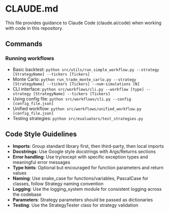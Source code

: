 # CLAUDE.md

This file provides guidance to Claude Code (claude.ai/code) when working with code in this repository.

## Commands

### Running workflows
- Basic backtest: `python src/utils/run_simple_workflow.py --strategy [StrategyName] --tickers [Tickers]`
- Monte Carlo: `python run_trade_monte_carlo.py --strategy [StrategyName] --tickers [Tickers] --num-simulations [N]` 
- CLI interface: `python src/workflows/cli.py --workflow [type] --strategy [StrategyName] --tickers [Tickers]`
- Using config file: `python src/workflows/cli.py --config [config_file.json]`
- Unified workflow: `python src/workflows/unified_workflow.py [config_file.json]`
- Testing strategies: `python src/evaluators/test_strategies.py`

## Code Style Guidelines

- **Imports**: Group standard library first, then third-party, then local imports
- **Docstrings**: Use Google style docstrings with Args/Returns sections
- **Error handling**: Use try/except with specific exception types and meaningful error messages
- **Type hints**: Optional but encouraged for function parameters and return values
- **Naming**: Use snake_case for functions/variables, PascalCase for classes, follow Strategy naming convention
- **Logging**: Use the logging_system module for consistent logging across the codebase
- **Parameters**: Strategy parameters should be passed as dictionaries
- **Testing**: Use the StrategyTester class for strategy validation